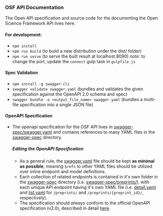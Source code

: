 ### OSF API Documentation
The Open API specification and source code for the documenting the Open Science Framework API lives here.

#### For development:
- `npm install`
- `npm run build` (to build a new distribution under the dist/ folder)
- `npm run serve` (to serve the built result at localhost:8090)
*note*: to change the port, update the `connect` gulp task in `gulpfile.js`

#### Spec Validation
- `npm install -g swagger-cli`
- `swagger validate swagger.yaml` (bundles and validates the given specification against the OpenAPI 2.0 schema and spec)
- `swagger bundle -o <output_file_name> swagger.yaml` (bundles a multi-file specification into a single JSON file)

#### OpenAPI Specification
- The openapi specification for the OSF API lives in [swagger-spec/swagger.yaml](https://github.com/caseyrollins/swagger-ui/blob/master/swagger-spec/swagger.yaml) and contains references to many YAML files in the [swagger-spec](https://github.com/caseyrollins/swagger-ui/tree/master/swagger-spec) directory.

  ##### Editing the OpenAPI Specification
  - As a general rule, the [swagger.yaml](https://github.com/caseyrollins/swagger-ui/blob/master/swagger-spec/swagger.yaml) file should be kept **as minimal as possible**, meaning `$refs` to other YAML files should be utilized over inline endpoint and model definitions.
  - Each collection of related endpoints is contained in it's own folder in the [swagger-spec](https://github.com/caseyrollins/swagger-ui/tree/master/swagger-spec) directory (i.e. [swagger-spec/preprints/](https://github.com/caseyrollins/swagger-ui/tree/master/swagger-spec/preprints)), with each unique API endpoint having it's own YAML file (i.e. [detail.yaml](https://github.com/caseyrollins/swagger-ui/blob/master/swagger-spec/preprints/detail.yaml) and [list.yaml](https://github.com/caseyrollins/swagger-ui/blob/master/swagger-spec/preprints/list.yaml) for `/preprints/` and `/preprints/{preprint_id}/`, respectively).
  - The specification should *always* conform to the official OpenAPI specification (v2.0), described in detail [here](http://swagger.io/specification/).
